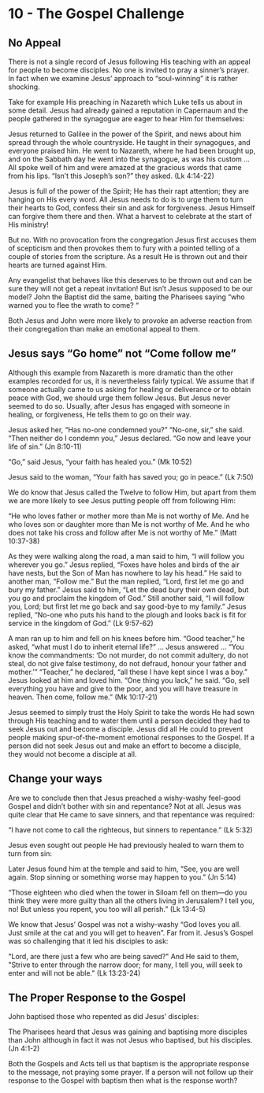 # 10 - The Gospel Challenge

## No Appeal

There is not a single record of Jesus following His teaching with an appeal for people to become disciples. No one is invited to pray a sinner’s prayer. In fact when we examine Jesus’ approach to “soul-winning” it is rather shocking.

Take for example His preaching in Nazareth which Luke tells us about in some detail. Jesus had already gained a reputation in Capernaum and the people gathered in the synagogue are eager to hear Him for themselves:

Jesus returned to Galilee in the power of the Spirit, and news about him spread through the whole countryside. He taught in their synagogues, and everyone praised him. He went to Nazareth, where he had been brought up, and on the Sabbath day he went into the synagogue, as was his custom ... All spoke well of him and were amazed at the gracious words that came from his lips. “Isn’t this Joseph’s son?” they asked. (Lk 4:14-22)

Jesus is full of the power of the Spirit; He has their rapt attention; they are hanging on His every word. All Jesus needs to do is to urge them to turn their hearts to God, confess their sin and ask for forgiveness. Jesus Himself can forgive them there and then. What a harvest to celebrate at the start of His ministry!

But no. With no provocation from the congregation Jesus first accuses them of scepticism and then provokes them to fury with a pointed telling of a couple of stories from the scripture. As a result He is thrown out and their hearts are turned against Him.

Any evangelist that behaves like this deserves to be thrown out and can be sure they will not get a repeat invitation! But isn’t Jesus supposed to be our model? John the Baptist did the same, baiting the Pharisees saying “who warned you to flee the wrath to come? “

Both Jesus and John were more likely to provoke an adverse reaction from their congregation than make an emotional appeal to them.

## Jesus says “Go home” not “Come follow me”

Although this example from Nazareth is more dramatic than the other examples recorded for us, it is nevertheless fairly typical. We assume that if someone actually came to us asking for healing or deliverance or to obtain peace with God, we should urge them follow Jesus. But Jesus never seemed to do so. Usually, after Jesus has engaged with someone in healing, or forgiveness, He tells them to go on their way.

Jesus asked her, “Has no-one condemned you?” “No-one, sir,” she said. “Then neither do I condemn you,” Jesus declared. “Go now and leave your life of sin.” (Jn 8:10-11)

“Go,” said Jesus, “your faith has healed you.” (Mk 10:52)

Jesus said to the woman, “Your faith has saved you; go in peace.” (Lk 7:50)

We do know that Jesus called the Twelve to follow Him, but apart from them we are more likely to see Jesus putting people off from following Him:

“He who loves father or mother more than Me is not worthy of Me. And he who loves son or daughter more than Me is not worthy of Me. And he who does not take his cross and follow after Me is not worthy of Me.” (Matt 10:37-38)

As they were walking along the road, a man said to him, “I will follow you wherever you go.” Jesus replied, “Foxes have holes and birds of the air have nests, but the Son of Man has nowhere to lay his head.” He said to another man, “Follow me.” But the man replied, “Lord, first let me go and bury my father.” Jesus said to him, “Let the dead bury their own dead, but you go and proclaim the kingdom of God.” Still another said, “I will follow you, Lord; but first let me go back and say good-bye to my family.” Jesus replied, “No-one who puts his hand to the plough and looks back is fit for service in the kingdom of God.” (Lk 9:57-62)

A man ran up to him and fell on his knees before him. “Good teacher,” he asked, “what must I do to inherit eternal life?” ... Jesus answered ... “You know the commandments: ‘Do not murder, do not commit adultery, do not steal, do not give false testimony, do not defraud, honour your father and mother.’” “Teacher,” he declared, “all these I have kept since I was a boy.” Jesus looked at him and loved him. “One thing you lack,” he said. “Go, sell everything you have and give to the poor, and you will have treasure in heaven. Then come, follow me.” (Mk 10:17-21)

Jesus seemed to simply trust the Holy Spirit to take the words He had sown through His teaching and to water them until a person decided they had to seek Jesus out and become a disciple. Jesus did all He could to prevent people making spur-of-the-moment emotional responses to the Gospel. If a person did not seek Jesus out and make an effort to become a disciple, they would not become a disciple at all.

## Change your ways

Are we to conclude then that Jesus preached a wishy-washy feel-good Gospel and didn’t bother with sin and repentance? Not at all. Jesus was quite clear that He came to save sinners, and that repentance was required:

“I have not come to call the righteous, but sinners to repentance.” (Lk 5:32)

Jesus even sought out people He had previously healed to warn them to turn from sin:

Later Jesus found him at the temple and said to him, “See, you are well again. Stop sinning or something worse may happen to you.” (Jn 5:14)

“Those eighteen who died when the tower in Siloam fell on them—do you think they were more guilty than all the others living in Jerusalem? I tell you, no! But unless you repent, you too will all perish.” (Lk 13:4-5)

We know that Jesus’ Gospel was not a wishy-washy “God loves you all. Just smile at the cat and you will get to heaven”. Far from it. Jesus’s Gospel was so challenging that it led his disciples to ask:

"Lord, are there just a few who are being saved?" And He said to them, "Strive to enter through the narrow door; for many, I tell you, will seek to enter and will not be able." (Lk 13:23-24)

## The Proper Response to the Gospel

John baptised those who repented as did Jesus’ disciples:

The Pharisees heard that Jesus was gaining and baptising more disciples than John although in fact it was not Jesus who baptised, but his disciples. (Jn 4:1-2)

Both the Gospels and Acts tell us that baptism is the appropriate response to the message, not praying some prayer. If a person will not follow up their response to the Gospel with baptism then what is the response worth?

